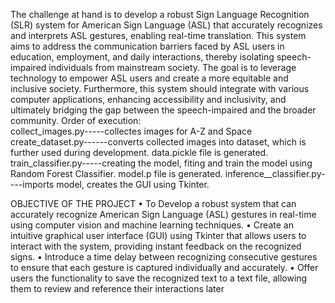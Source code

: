 The challenge at hand is to develop a robust Sign Language Recognition (SLR) system for American Sign Language (ASL) that accurately recognizes and interprets ASL gestures, enabling real-time translation. This system aims to address the communication barriers faced by ASL users in education, employment, and daily interactions, thereby isolating speech-impaired individuals from mainstream society. The goal is to leverage technology to empower ASL users and create a more equitable and inclusive society. Furthermore, this system should integrate with various computer applications, enhancing accessibility and inclusivity, and ultimately bridging the gap between the speech-impaired and the broader community.
Order of execution:  
          collect_images.py-----collectes images for A-Z and Space
          create_dataset.py------converts collected images into dataset, which is further used during development. data.pickle file is generated.
          train_classifier.py-----creating the model, fiting and train the model using Random Forest Classifier. model.p file is generated.
          inference__classifier.py----imports model, creates the GUI using Tkinter.


OBJECTIVE OF THE PROJECT
•	To Develop a robust system that can accurately recognize American Sign Language (ASL) gestures in real-time using computer vision and machine learning techniques.
•	Create an intuitive graphical user interface (GUI) using Tkinter that allows users to interact with the system, providing instant feedback on the recognized signs.
•	Introduce a time delay between recognizing consecutive gestures to ensure that each gesture is captured individually and accurately. 
•	Offer users the functionality to save the recognized text to a text file, allowing them to review and reference their interactions later

